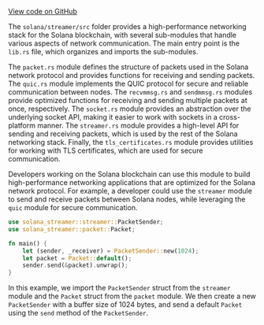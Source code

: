 [View code on GitHub](https://github.com/solana-labs/solana/tree/master/na/streamer/src)

The `solana/streamer/src` folder provides a high-performance networking stack for the Solana blockchain, with several sub-modules that handle various aspects of network communication. The main entry point is the `lib.rs` file, which organizes and imports the sub-modules.

The `packet.rs` module defines the structure of packets used in the Solana network protocol and provides functions for receiving and sending packets. The `quic.rs` module implements the QUIC protocol for secure and reliable communication between nodes. The `recvmmsg.rs` and `sendmmsg.rs` modules provide optimized functions for receiving and sending multiple packets at once, respectively. The `socket.rs` module provides an abstraction over the underlying socket API, making it easier to work with sockets in a cross-platform manner. The `streamer.rs` module provides a high-level API for sending and receiving packets, which is used by the rest of the Solana networking stack. Finally, the `tls_certificates.rs` module provides utilities for working with TLS certificates, which are used for secure communication.

Developers working on the Solana blockchain can use this module to build high-performance networking applications that are optimized for the Solana network protocol. For example, a developer could use the `streamer` module to send and receive packets between Solana nodes, while leveraging the `quic` module for secure communication.

```rust
use solana_streamer::streamer::PacketSender;
use solana_streamer::packet::Packet;

fn main() {
    let (sender, _receiver) = PacketSender::new(1024);
    let packet = Packet::default();
    sender.send(&packet).unwrap();
}
```

In this example, we import the `PacketSender` struct from the `streamer` module and the `Packet` struct from the `packet` module. We then create a new `PacketSender` with a buffer size of 1024 bytes, and send a default `Packet` using the `send` method of the `PacketSender`.
